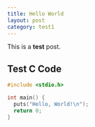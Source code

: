 ```yaml
---
title: Hello World
layout: post
category: test1
---
```


This is a **test** post.

## Test C Code

```c
#include <stdio.h>

int main() {
  puts("Hello, World!\n");
  return 0;
}
```
